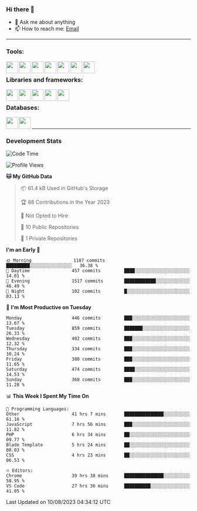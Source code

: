 ### Hi there 👋

- 💬 Ask me about anything
- 📫 How to reach me: [Email]

---

### Tools:
<img align='left' height="32" width="32" src="https://cdn.jsdelivr.net/npm/simple-icons@4.8.0/icons/phpstorm.svg" />
<img align='left' height="32" width="32" src="https://cdn.jsdelivr.net/npm/simple-icons@4.8.0/icons/webstorm.svg" />
<img align='left' height="32" width="32" src="https://cdn.jsdelivr.net/npm/simple-icons@4.8.0/icons/visualstudiocode.svg" />
<img align='left' height="32" width="32" src="https://cdn.jsdelivr.net/npm/simple-icons@4.8.0/icons/sublimetext.svg" />
<img align='left' height="32" width="32" src="https://cdn.jsdelivr.net/npm/simple-icons@4.8.0/icons/laragon.svg" />
<img align='left' height="32" width="32" src="https://cdn.jsdelivr.net/npm/simple-icons@4.8.0/icons/docker.svg" />
<img align='left' height="32" width="32" src="https://cdn.jsdelivr.net/npm/simple-icons@4.8.0/icons/amazonaws.svg" />
<br>

### Libraries and frameworks:
<img align='left' height="32" width="32" src="https://cdn.jsdelivr.net/npm/simple-icons@4.8.0/icons/laravel.svg" />
<img align='left' height="32" width="32" src="https://cdn.jsdelivr.net/npm/simple-icons@4.8.0/icons/vue-dot-js.svg" />
<img align='left' height="32" width="32" src="https://cdn.jsdelivr.net/npm/simple-icons@4.8.0/icons/jquery.svg" />
<img align='left' height="32" width="32" src="https://cdn.jsdelivr.net/npm/simple-icons@4.8.0/icons/sass.svg" />
<img align='left' height="32" width="32" src="https://cdn.jsdelivr.net/npm/simple-icons@4.8.0/icons/tailwindcss.svg" />
<br>

### Databases:
<img align='left' height="32" width="32" src="https://cdn.jsdelivr.net/npm/simple-icons@4.8.0/icons/mysql.svg" />
<img align='left' height="32" width="32" src="https://cdn.jsdelivr.net/npm/simple-icons@4.8.0/icons/microsoftsqlserver.svg" />
<br>

---
### Development Stats
<!--START_SECTION:waka-->
![Code Time](http://img.shields.io/badge/Code%20Time-2%2C222%20hrs%2039%20mins-blue)

![Profile Views](http://img.shields.io/badge/Profile%20Views-0-blue)

**🐱 My GitHub Data** 

> 📦 61.4 kB Used in GitHub's Storage 
 > 
> 🏆 88 Contributions in the Year 2023
 > 
> 🚫 Not Opted to Hire
 > 
> 📜 10 Public Repositories 
 > 
> 🔑 1 Private Repositories 
 > 
**I'm an Early 🐤** 

```text
🌞 Morning                1187 commits        █████████░░░░░░░░░░░░░░░░   36.38 % 
🌆 Daytime                457 commits         ████░░░░░░░░░░░░░░░░░░░░░   14.01 % 
🌃 Evening                1517 commits        ████████████░░░░░░░░░░░░░   46.49 % 
🌙 Night                  102 commits         █░░░░░░░░░░░░░░░░░░░░░░░░   03.13 % 
```
📅 **I'm Most Productive on Tuesday** 

```text
Monday                   446 commits         ███░░░░░░░░░░░░░░░░░░░░░░   13.67 % 
Tuesday                  859 commits         ███████░░░░░░░░░░░░░░░░░░   26.33 % 
Wednesday                402 commits         ███░░░░░░░░░░░░░░░░░░░░░░   12.32 % 
Thursday                 334 commits         ███░░░░░░░░░░░░░░░░░░░░░░   10.24 % 
Friday                   380 commits         ███░░░░░░░░░░░░░░░░░░░░░░   11.65 % 
Saturday                 474 commits         ████░░░░░░░░░░░░░░░░░░░░░   14.53 % 
Sunday                   368 commits         ███░░░░░░░░░░░░░░░░░░░░░░   11.28 % 
```


📊 **This Week I Spent My Time On** 

```text
💬 Programming Languages: 
Other                    41 hrs 7 mins       ███████████████░░░░░░░░░░   61.16 % 
JavaScript               7 hrs 56 mins       ███░░░░░░░░░░░░░░░░░░░░░░   11.82 % 
PHP                      6 hrs 34 mins       ██░░░░░░░░░░░░░░░░░░░░░░░   09.77 % 
Blade Template           5 hrs 24 mins       ██░░░░░░░░░░░░░░░░░░░░░░░   08.03 % 
CSS                      4 hrs 23 mins       ██░░░░░░░░░░░░░░░░░░░░░░░   06.53 % 

🔥 Editors: 
Chrome                   39 hrs 38 mins      ███████████████░░░░░░░░░░   58.95 % 
VS Code                  27 hrs 36 mins      ██████████░░░░░░░░░░░░░░░   41.05 % 
```


 Last Updated on 10/08/2023 04:34:12 UTC
<!--END_SECTION:waka-->

[huyviet]: https://huyviet.vn/
[EMAIl]: https://mail.google.com/mail/u/0/?fs=1&tf=cm&source=mailto&to=huynguyenviet0110@gmail.com
